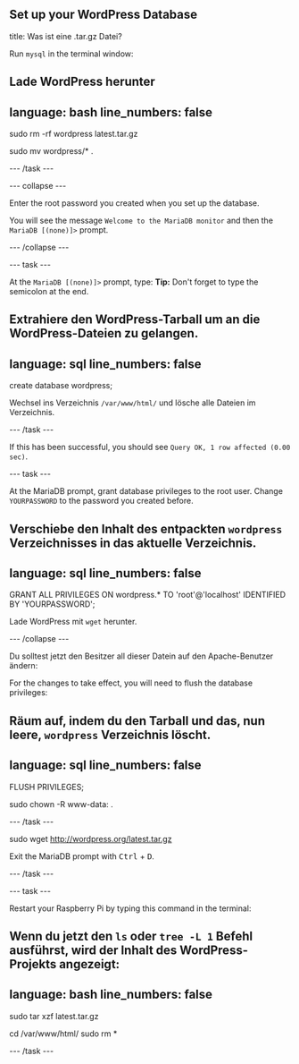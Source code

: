 ## Set up your WordPress Database

title: Was ist eine .tar.gz Datei?

Run `mysql` in the terminal window:

Lade WordPress herunter
---
language: bash
line_numbers: false
---
sudo rm -rf wordpress latest.tar.gz

sudo mv wordpress/* .

--- /task ---

--- collapse ---

Enter the root password you created when you set up the database.

You will see the message `Welcome to the MariaDB monitor` and then the `MariaDB [(none)]>` prompt.

--- /collapse ---

--- task ---

At the `MariaDB [(none)]>` prompt, type: **Tip:** Don't forget to type the semicolon at the end.

Extrahiere den WordPress-Tarball um an die WordPress-Dateien zu gelangen.
---
language: sql
line_numbers: false
---
create database wordpress;

Wechsel ins Verzeichnis `/var/www/html/` und lösche alle Dateien im Verzeichnis.



--- /task ---

If this has been successful, you should see `Query OK, 1 row affected (0.00 sec)`.

--- task ---

At the MariaDB prompt, grant database privileges to the root user. Change `YOURPASSWORD` to the password you created before.

Verschiebe den Inhalt des entpackten `wordpress` Verzeichnisses in das aktuelle Verzeichnis.
---
language: sql
line_numbers: false
---

GRANT ALL PRIVILEGES ON wordpress.* TO 'root'@'localhost' IDENTIFIED BY 'YOURPASSWORD';

Lade WordPress mit `wget` herunter.

--- /collapse ---

Du solltest jetzt den Besitzer all dieser Datein auf den Apache-Benutzer ändern:

For the changes to take effect, you will need to flush the database privileges:

Räum auf, indem du den Tarball und das, nun leere, `wordpress` Verzeichnis löscht.
---
language: sql
line_numbers: false
---
FLUSH PRIVILEGES;

sudo chown -R www-data: .

--- /task ---

sudo wget http://wordpress.org/latest.tar.gz

Exit the MariaDB prompt with <kbd>Ctrl</kbd> + <kbd>D</kbd>.

--- /task ---

--- task ---

Restart your Raspberry Pi by typing this command in the terminal:

Wenn du jetzt den `ls` oder `tree -L 1` Befehl ausführst, wird der Inhalt des WordPress-Projekts angezeigt:
---
language: bash
line_numbers: false
---
sudo tar xzf latest.tar.gz

cd /var/www/html/ sudo rm *

--- /task ---
